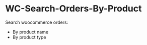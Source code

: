 # WC-Search-Orders-By-Product
Search woocommerce orders:
<ul>
<li>By product name</li>
<li>By product type</li>
</ul>
